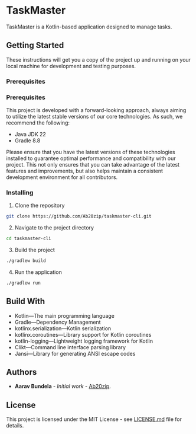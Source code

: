 # TaskMaster

TaskMaster is a Kotlin-based application designed to manage tasks.

## Getting Started

These instructions will get you a copy of the project up and running on your local machine for development and testing purposes.

### Prerequisites

### Prerequisites

This project is developed with a forward-looking approach, always aiming to utilize the latest stable versions of our core technologies. As such, we recommend the following:

- Java JDK 22
- Gradle 8.8

Please ensure that you have the latest versions of these technologies installed to guarantee optimal performance and compatibility with our project. This not only ensures that you can take advantage of the latest features and improvements, but also helps maintain a consistent development environment for all contributors.

### Installing

1. Clone the repository
```bash
git clone https://github.com/Ab20zip/taskmaster-cli.git
```

2. Navigate to the project directory
```bash
cd taskmaster-cli
```

3. Build the project
```bash
./gradlew build
```

4. Run the application
```bash
./gradlew run
```

## Build With

- Kotlin—The main programming language
- Gradle—Dependency Management
- kotlinx.serialization—Kotlin serialization
- kotlinx.coroutines—Library support for Kotlin coroutines
- kotlin-logging—Lightweight logging framework for Kotlin
- Clikt—Command line interface parsing library
- Jansi—Library for generating ANSI escape codes

## Authors

- **Aarav Bundela** - *Initial work* - [Ab20zip](https://github.com/Ab20zip).

## License

This project is licensed under the MIT License - see [LICENSE.md](https://github.com/Ab20zip/taskmaster-cli/blob/main/LICENSE.md) file for details.
